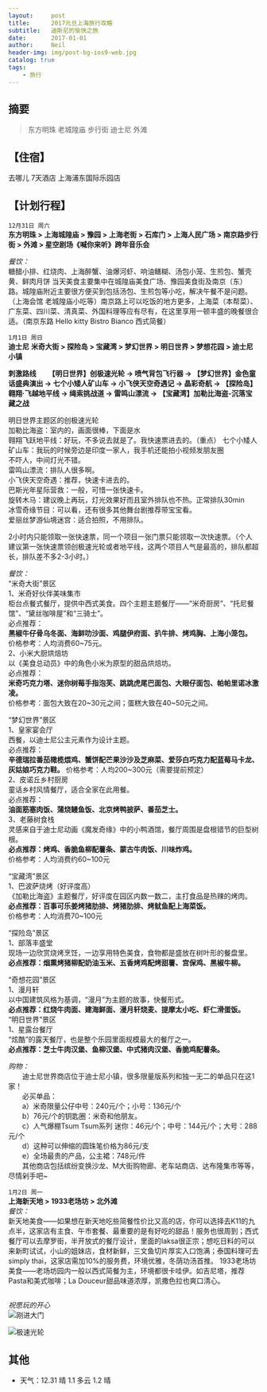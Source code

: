 ```yaml
---
layout:     post
title:      2017元旦上海旅行攻略
subtitle:   迪斯尼的愉快之旅
date:       2017-01-01
author:     Neil
header-img: img/post-bg-ios9-web.jpg
catalog: true
tags:
    - 旅行
---
```


## 摘要
 > 东方明珠 老城隍庙 步行街 迪士尼 外滩

## 【住宿】 
去哪儿 7天酒店 上海浦东国际乐园店


## 【计划行程】
`12月31日 周六`  
**东方明珠 > 上海城隍庙 > 豫园 > 上海老街 > 石库门 > 上海人民广场  > 南京路步行街 > 外滩 > 星空剧场《喊你来听》跨年音乐会**

*餐饮：*  
糖醋小排、红烧肉、上海醉蟹、油爆河虾、响油鳝糊、汤包小笼、生煎包、蟹壳黄、鲜肉月饼
当天美食主要集中在城隍庙美食广场、豫园美食街及南京（东）路。城隍庙附近主要很方便买到包括汤包、生煎包等小吃，解决午餐不是问题。（上海会馆 老城隍庙小吃等）南京路上可以吃饭的地方更多，上海菜（本帮菜）、广东菜、四川菜、清真菜、外国料理等应有尽有，在这里享用一顿丰盛的晚餐很合适。（南京东路 Hello kitty Bistro Bianco 西式简餐）

`1月1日 周日`     
**迪士尼** 
**米奇大街 > 探险岛 > 宝藏湾 > 梦幻世界 > 明日世界 > 梦想花园  > 迪士尼小镇**

**刺激路线
　　【明日世界】创极速光轮 → 喷气背包飞行器 → 【梦幻世界】金色童话盛典演出 → 七个小矮人矿山车 → 小飞侠天空奇遇记 → 晶彩奇航 → 【探险岛】翱翔·飞越地平线 → 绳索挑战道 → 雷鸣山漂流 → 【宝藏湾】加勒比海盗-沉落宝藏之战**

明日世界主题区的创极速光轮  
加勒比海盗：室内的，画面很棒，下面是水  
翱翔飞跃地平线：好玩，不多说去就是了。我快速票进去的。（重点） 
七个小矮人矿山车：我玩的时候旁边是印度一家人，我手机还能拍小视频发朋友圈  
不吓人，中间灯光不错。  
雷鸣山漂流：排队人很多啊。  
小飞侠天空奇遇：推荐，快速卡进去的。  
巴斯光年星际营救：一般，可惜一张快速卡。  
旋转木马：建议晚上再玩，灯光效果好而且室外排队也不热。正常排队30min  
冰雪奇缘节目：可以看，还有很多其他舞台剧推荐带宝宝看。  
爱丽丝梦游仙境迷宫：适合拍照，不用排队。

2小时内只能领取一张快速票，同一个项目一张门票只能领取一次快速票。（个人建议第一张快速票领创极速光轮或者地平线，这两个项目人气是最高的，排队都超长，排队差不多2-3小时。）

*餐饮：*   
“米奇大街”景区  
1、米奇好伙伴美味集市  
柜台点餐式餐厅，提供中西式美食。四个主题主题餐厅——“米奇厨房”、“托尼餐馆”、“黛丝咖啡屋”和“三骑士”。  
必点推荐：  
**黑椒牛仔骨乌冬面、海鲜叻沙面、鸡腿伊府面、扒牛排、烤鸡胸、上海小笼包。**  
价格参考：人均消费60~75元。  
2、小米大厨烘焙坊  
以《美食总动员》中的角色小米为原型的甜品烘焙坊。  
必点推荐：  
**米奇巧克力塔、迷你树莓手指泡芙、跳跳虎尾巴面包、大眼仔面包、帕帕里诺冰激凌。**  
价格参考：面包大致在20~30元之间；蛋糕大致在40~50元之间。  
  
“梦幻世界”景区  
1、皇家宴会厅  
西餐，以迪士尼公主元素作为设计主题。  
必点推荐：  
**辛德瑞拉番茄橄榄煨鸡、蟹饼配芒果沙沙及芝麻菜、爱莎白巧克力配蓝莓马卡龙、灰姑娘巧克力鞋。**
价格参考：人均200~300元（需要提前预定）  
2、皮诺丘乡村厨房  
童话乡村风情餐厅，适合全家在此用餐。  
必点推荐：  
**油面筋塞肉饭、蒲烧鳗鱼饭、北京烤鸭披萨、番茄芝士。**   
3、老藤树食栈  
灵感来自于迪士尼动画《魔发奇缘》中的小鸭酒馆，餐厅周围是盘根错节的巨型树根。  
**必点推荐：烤鸡、香脆鱼柳配薯条、蒙古牛肉饭、川味炸鸡。**  
价格参考：人均消费约60~100元  
  
“宝藏湾”景区  
1、巴波萨烧烤（好评度高）  
《加勒比海盗》主题餐厅，好评度在园区内数一数二，主打食品是热辣的烤肉。  
**必点推荐：百事可乐姜烤猪肋排、烤猪肋排、烤鱿鱼配上海菜饭。**  
价格参考：人均消费70~100元
      
“探险岛”景区  
1、部落丰盛堂  
现场一边欣赏烧烤烹饪，一边享用特色美食，食物都是盛放在树叶形的餐盘里。  
**必点推荐：烟熏烤猪柳配奶油玉米、五香烤鸡配烤甜薯、宫保鸡、黑椒牛柳。**
 
“奇想花园”景区  
1、漫月轩  
以中国建筑风格为基调，“漫月”为主题的故事，快餐形式。  
**必点推荐：红烧牛肉面、建海鲜面、漫月轩烧麦、提摩太小吃、虾仁滑蛋饭。**
　　  
“明日世界”景区  
1、星露台餐厅  
“炫酷”的露天餐厅，也是整个乐园里面规模最大的餐厅之一。  
**必点推荐：芝士牛肉汉堡、鱼柳汉堡、中式猪肉汉堡、香脆鸡配薯条。**
 
*购物：*  
　　迪士尼世界商店位于迪士尼小镇，很多限量版系列和独一无二的单品只在这1家！  
　　必买单品：  
　　a）米奇限量公仔中号：240元/个；小号：136元/个  
　　b）76元/个的钥匙圈：米奇和他朋友。  
　　c）人气爆棚Tsum Tsum系列 迷你：46元/个；中号：144元/个；大号：288元/个  
　　d）这种可以伸缩的圆珠笔价格为86元/支  
　　e）全场最贵的产品，公主裙：748元/件  
　　其他商店包括缤纷变换沙龙、M大街购物廊、老车站商店、达布隆集市等等，尽情剁手吧~
                    
`1月2日 周一`  
**上海新天地 > 1933老场坊 > 北外滩**  
*餐饮：*  
新天地美食——如果想在新天地吃些简餐性价比又高的店，你可以选择去K11的九点半，这家店有主食、午市套餐、最重要的是有好吃的甜品！服务也很周到；西式餐厅可以去摩罗街，半开放式的餐厅设计，里面的laksa很正宗；想吃日料的可以来新町试试，小山的姐妹店，食材新鲜，三文鱼切片厚实入口饱满；泰国料理可去simply thai，这家店需加10%的服务费，环境优雅，冬荫功汤首推。 1933老场坊美食——老场坊园内一般以西式简餐为主，环境都很卡哇伊。如吉尼塔，推荐Pasta和美式咖啡；La Douceur甜品味道浓厚，凯撒色拉也爽口清心。  
                          
## 
*祝愿玩的开心*  
![刚进大门](https://upload-images.jianshu.io/upload_images/12166742-9485018844012fda.jpg?imageMogr2/auto-orient/strip%7CimageView2/2/w/700)

![极速光轮](https://upload-images.jianshu.io/upload_images/12166742-4fdbcca8a14071e2.jpg?imageMogr2/auto-orient/strip%7CimageView2/2/w/700)


## 其他
* 天气：12.31 晴  1.1 多云  1.2 晴
